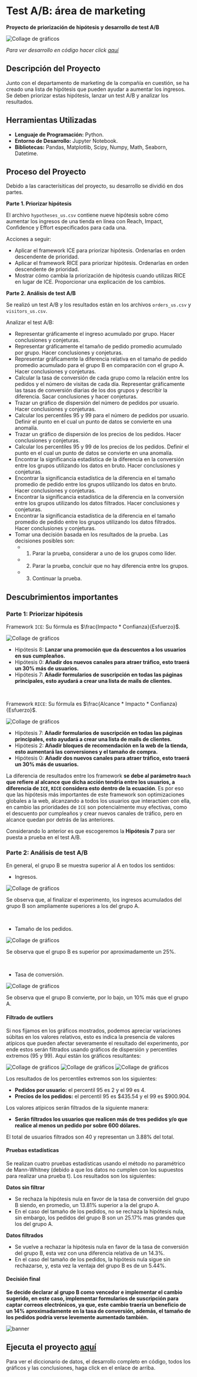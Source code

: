 # Test A/B: área de marketing
__Proyecto de priorización de hipótesis y desarrollo de test A/B__

<image src="https://github.com/BastianLQ/Test-A-B-marketing/blob/main/Images/banner.png" alt="Collage de gráficos">

_Para ver desarrollo en código hacer click [aquí](https://github.com/BastianLQ/Test-A-B-marketing/blob/main/Notebook.ipynb)_

## Descripción del Proyecto
Junto con el departamento de marketing de la compañía en cuestión, se ha creado una lista de hipótesis que pueden ayudar a aumentar los ingresos. 
Se deben priorizar estas hipótesis, lanzar un test A/B y analizar los resultados.
  
## Herramientas Utilizadas
- __Lenguaje de Programación:__ Python.
- __Entorno de Desarrollo:__ Jupyter Notebook.
- __Bibliotecas:__ Pandas, Matplotlib, Scipy, Numpy, Math, Seaborn, Datetime.

## Proceso del Proyecto
Debido a las caracterísiticas del proyecto, su desarrollo se dividió en dos partes.

__Parte 1. Priorizar hipótesis__

El archivo `hypotheses_us.csv` contiene nueve hipótesis sobre cómo aumentar los ingresos de una tienda en línea con Reach, Impact, Confidence y Effort especificados para cada una.

Acciones a seguir:

- Aplicar el framework ICE para priorizar hipótesis. Ordenarlas en orden descendente de prioridad.
- Aplicar el framework RICE para priorizar hipótesis. Ordenarlas en orden descendente de prioridad.
- Mostrar cómo cambia la priorización de hipótesis cuando utilizas RICE en lugar de ICE. Proporcionar una explicación de los cambios.

__Parte 2. Análisis de test A/B__

Se realizó un test A/B y los resultados están en los archivos `orders_us.csv` y `visitors_us.csv`.

Analizar el test A/B:

- Representar gráficamente el ingreso acumulado por grupo. Hacer conclusiones y conjeturas.
- Representar gráficamente el tamaño de pedido promedio acumulado por grupo. Hacer conclusiones y conjeturas.
- Representar gráficamente la diferencia relativa en el tamaño de pedido promedio acumulado para el grupo B en comparación con el grupo A. Hacer conclusiones y conjeturas.
- Calcular la tasa de conversión de cada grupo como la relación entre los pedidos y el número de visitas de cada día. Representar gráficamente las tasas de conversión diarias de los dos grupos y describir la diferencia. Sacar conclusiones y hacer conjeturas.
- Trazar un gráfico de dispersión del número de pedidos por usuario. Hacer conclusiones y conjeturas.
- Calcular los percentiles 95 y 99 para el número de pedidos por usuario. Definir el punto en el cual un punto de datos se convierte en una anomalía.
- Trazar un gráfico de dispersión de los precios de los pedidos. Hacer conclusiones y conjeturas.
- Calcular los percentiles 95 y 99 de los precios de los pedidos. Definir el punto en el cual un punto de datos se convierte en una anomalía.
- Encontrar la significancia estadística de la diferencia en la conversión entre los grupos utilizando los datos en bruto. Hacer conclusiones y conjeturas.
- Encontrar la significancia estadística de la diferencia en el tamaño promedio de pedido entre los grupos utilizando los datos en bruto. Hacer conclusiones y conjeturas.
- Encontrar la significancia estadística de la diferencia en la conversión entre los grupos utilizando los datos filtrados. Hacer conclusiones y conjeturas.
- Encontrar la significancia estadística de la diferencia en el tamaño promedio de pedido entre los grupos utilizando los datos filtrados. Hacer conclusiones y conjeturas.
- Tomar una decisión basada en los resultados de la prueba. Las decisiones posibles son: 
    - 1. Parar la prueba, considerar a uno de los grupos como líder. 
    - 2. Parar la prueba, concluir que no hay diferencia entre los grupos. 
    - 3. Continuar la prueba.

## Descubrimientos importantes
### Parte 1: Priorizar hipótesis
Framework `ICE`: Su fórmula es $\frac{Impacto * Confianza}{Esfuerzo}$.

<image src="https://github.com/BastianLQ/Test-A-B-marketing/blob/main/Images/output_31_0.png" alt="Collage de gráficos">

- Hipótesis 8: __Lanzar una promoción que da descuentos a los usuarios en sus cumpleaños.__
- Hipótesis 0: __Añadir dos nuevos canales para atraer tráfico, esto traerá un 30% más de usuarios.__
- Hipótesis 7: __Añadir formularios de suscripción en todas las páginas principales, esto ayudará a crear una lista de mails de clientes.__

<br>

Framework `RICE`: Su fórmula es $\frac{Alcance * Impacto * Confianza}{Esfuerzo}$.

<image src="https://github.com/BastianLQ/Test-A-B-marketing/blob/main/Images/output_37_0.png" alt="Collage de gráficos">

- Hipótesis 7: __Añadir formularios de suscripción en todas las páginas principales, esto ayudará a crear una lista de mails de clientes.__
- Hipótesis 2: __Añadir bloques de recomendación en la web de la tienda, esto aumentará las conversiones y el tamaño de compra.__
- Hipótesis 0: __Añadir dos nuevos canales para atraer tráfico, esto traerá un 30% más de usuarios.__

La diferencia de resultados entre los framework __se debe al parámetro `Reach` que refiere al alcance que dicha acción tendría entre los usuarios, a diferencia de `ICE`, `RICE` considera esto dentro de la ecuación__. Es por eso que las hipótesis más importantes de este framework son optimizaciones globales a la web, alcanzando a todos los usuarios que interactúen con ella, en cambio las prioridades de `ICE` son potencialmente muy efectivas, como el descuento por cumpleaños y crear nuevos canales de tráfico, pero en alcance quedan por detrás de las anteriores.

Considerando lo anterior es que escogeremos la __Hipótesis 7__ para ser puesta a prueba en el test A/B.

### Parte 2: Análisis de test A/B
En general, el grupo B se muestra superior al A en todos los sentidos:

- Ingresos.

<image src="https://github.com/BastianLQ/Test-A-B-marketing/blob/main/Images/output_54_0.png" alt="Collage de gráficos">

Se observa que, al finalizar el experimento, los ingresos acumulados del grupo B son ampliamente superiores a los del grupo A.

<br>

- Tamaño de los pedidos.

<image src="https://github.com/BastianLQ/Test-A-B-marketing/blob/main/Images/output_64_0.png" alt="Collage de gráficos">

Se observa que el grupo B es superior por aproximadamente un 25%.

<br>

- Tasa de conversión.

<image src="https://github.com/BastianLQ/Test-A-B-marketing/blob/main/Images/output_74_0.png" alt="Collage de gráficos">

Se observa que el grupo B convierte, por lo bajo, un 10% más que el grupo A.

#### Filtrado de outliers

Si nos fijamos en los gráficos mostrados, podemos apreciar variaciones súbitas en los valores relativos, esto es indica la presencia de valores atípicos que pueden afectar severamente el resultado del experimento, por ende estos serán filtrados usando gráficos de dispersión y percentiles extremos (95 y 99). Aquí están los gráficos resultantes:

<image src="https://github.com/BastianLQ/Test-A-B-marketing/blob/main/Images/output_80_0.png" alt="Collage de gráficos">
<image src="https://github.com/BastianLQ/Test-A-B-marketing/blob/main/Images/output_85_0.png" alt="Collage de gráficos">
<image src="https://github.com/BastianLQ/Test-A-B-marketing/blob/main/Images/output_85_1.png" alt="Collage de gráficos">

Los resultados de los percentiles extremos son los siguientes:
- __Pedidos por usuario:__ el percentil 95 es 2 y el 99 es 4.
- __Precios de los pedidos:__ el percentil 95 es $435.54 y el 99 es $900.904.

Los valores atípicos serán filtrados de la siguiente manera:
- __Serán filtrados los usuarios que realicen más de tres pedidos y/o que realice al menos un pedido por sobre 600 dólares.__

El total de usuarios filtrados son 40 y representan un 3.88% del total.

#### Pruebas estadísticas
Se realizan cuatro pruebas estadísticas usando el método no paramétrico de Mann-Whitney (debido a que los datos no cumplen con los supuestos para realizar una prueba t). Los resultados son los siguientes:

__Datos sin filtrar__
- Se rechaza la hipótesis nula en favor de la tasa de conversión del grupo B siendo, en promedio, un 13.81% superior a la del grupo A.
- En el caso del tamaño de los pedidos, no se rechaza la hipótesis nula, sin embargo, los pedidos del grupo B son un 25.17% mas grandes que los del grupo A.

__Datos filtrados__
- Se vuelve a rechazar la hipótesis nula en favor de la tasa de conversión del grupo B, esta vez con una diferencia relativa de un 14.3%.
- En el caso del tamaño de los pedidos, la hipótesis nula sigue sin rechazarse, y, esta vez la ventaja del grupo B es de un 5.44%.

#### Decisión final
__Se decide declarar al grupo B como vencedor e implementar el cambio sugerido, en este caso, implementar formularios de suscripción para captar correos electrónicos, ya que, este cambio traería un beneficio de un 14% aproximadamente en la tasa de conversión, además, el tamaño de los pedidos podría verse levemente aumentado también.__

<image src="https://github.com/BastianLQ/Test-A-B-marketing/blob/main/Images/mail.png" alt="banner">
  
## Ejecuta el proyecto [aquí](https://github.com/BastianLQ/Test-A-B-marketing/blob/main/Notebook.ipynb)
Para ver el diccionario de datos, el desarrollo completo en código, todos los gráficos y las conclusiones, haga click en el enlace de arriba.
